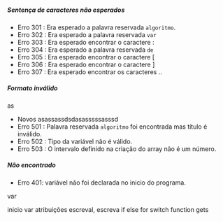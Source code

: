 ##### Sentença de caracteres não esperados

* Erro 301 : Era esperado a palavra reservada ``algoritmo``.
* Erro 302 : Era esperado a palavra reservada ``var``
* Erro 303 : Era esperado encontrar o caractere :
* Erro 304 : Era esperado a palavra reservada ``de``
* Erro 305 : Era esperado encontrar o caractere [
* Erro 306 : Era esperado encontrar o caractere ]
* Erro 307 : Era esperado encontrar os caracteres ..

##### Formato inválido
as
* Novos asassassdsdasasssssasssd
* Erro 501 : Palavra reservada ``algoritmo`` foi encontrada mas título é inválido.
* Erro 502 : Tipo da variável não é válido.
* Erro 503 : O intervalo definido na criação do array não é um número.

##### Não encontrado

* Erro 401: variável não foi declarada no inicio do programa.

var

inicio
  var atribuições
  escreval, escreva
  if
  else
  for
  switch
  function
  gets
